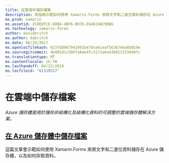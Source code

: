 ```yaml
---
title: 在雲端中儲存檔案
description: 本指南示範如何使用 Xamarin.Forms 來將文字和二進位資料儲存在 Azure 儲存體，以及如何存取資料。
ms.prod: xamarin
ms.assetid: 2C0EDFCE-6DB4-4BF6-B978-E64614AC9DB6
ms.technology: xamarin-forms
author: davidbritch
ms.author: dabritch
ms.date: 06/16/2017
ms.openlocfilehash: 623fdd967942991b47dce6ceaf563674da8b819e
ms.sourcegitcommit: 4b402d1c508fa84e4fc3171a6e43b811323948fc
ms.translationtype: MT
ms.contentlocale: zh-TW
ms.lasthandoff: 04/23/2019
ms.locfileid: "61319517"
---
```

# <a name="storing-files-in-the-cloud"></a>在雲端中儲存檔案

_Azure 儲存體是用於儲存非結構化及結構化資料的可調整的雲端儲存體解決方案。_

## <a name="storing-files-in-azure-storageazure-storagemd"></a>[在 Azure 儲存體中儲存檔案](azure-storage.md)

這篇文章會示範如何使用 Xamarin.Forms 來將文字和二進位資料儲存在 Azure 儲存體，以及如何存取資料。
